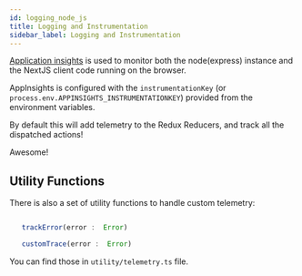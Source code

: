 ```yaml
---
id: logging_node_js
title: Logging and Instrumentation
sidebar_label: Logging and Instrumentation
---
```


[Application insights](https://docs.microsoft.com/en-us/azure/azure-monitor/app/app-insights-overview)
is used to monitor both the node(express) instance and the NextJS client code
running on the browser. 

AppInsights is configured with the `instrumentationKey`
(or `process.env.APPINSIGHTS_INSTRUMENTATIONKEY`) provided from the environment
variables. 


 By default this will add telemetry to the Redux Reducers, and track all the dispatched actions!

 Awesome!

## Utility Functions

 There is also a set of utility functions to handle custom telemetry:


 ```javascript

    trackError(error :  Error)

    customTrace(error :  Error)

 ```

 You can find those in `utility/telemetry.ts` file.
